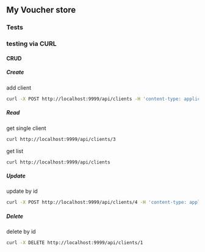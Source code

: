## My Voucher store

### Tests

### testing via CURL

#### CRUD
##### Create
add client
```bash
curl -X POST http://localhost:9999/api/clients -H 'content-type: application/json' -d '{"firstname": "Michał", "lastname": "Kanclerz", "address": {"street": "rakowicka", "zip": "31-222", "city": "krakow"}}'
```

##### Read
get single client
```bash
curl http://localhost:9999/api/clients/3 
```

get list
```bash
curl http://localhost:9999/api/clients 
```

##### Update
update by id
```bash
curl -X POST http://localhost:9999/api/clients/4 -H 'content-type: application/json' -d '{"firstname": "Michał", "lastname": "Brzeczyszczykiewicz", "address": {"street": "nibylandia", "zip": "31-222", "city": "whatever"}}'
```
##### Delete
delete by id
```bash
curl -X DELETE http://localhost:9999/api/clients/1 
```



